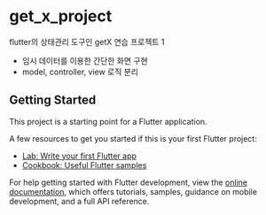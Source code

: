 # get_x_project

flutter의 상태관리 도구인 getX 연습 프로젝트 1
- 임시 데이터를 이용한 간단한 화면 구현
- model, controller, view 로직 분리


## Getting Started

This project is a starting point for a Flutter application.

A few resources to get you started if this is your first Flutter project:

- [Lab: Write your first Flutter app](https://docs.flutter.dev/get-started/codelab)
- [Cookbook: Useful Flutter samples](https://docs.flutter.dev/cookbook)

For help getting started with Flutter development, view the
[online documentation](https://docs.flutter.dev/), which offers tutorials,
samples, guidance on mobile development, and a full API reference.
